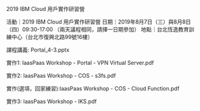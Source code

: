 2019 IBM Cloud 用戶實作研習營

活動｜2019 IBM Cloud 用戶實作研習營
日期｜2019年8月7日（三）與8月8日（四）09:30-17:00 （兩天議程相同，請擇一日期參加）
地點｜台北恆逸教育訓練中心（台北市復興北路99號16樓）

課程講義: Portal_4-3.pptx

實作1: IaasPaas Workshop - Portal - VPN Virtual Server.pdf

實作2: IaasPaas Workshop - COS - s3fs.pdf

實作(選項，回家練習):IaasPaas Workshop - COS - Cloud Function.pdf

實作3: IaasPaas Workshop - IKS.pdf
